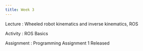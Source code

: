 ```yaml
---
title: Week 3
---
```


Lecture
: Wheeled robot kinematics and inverse kinematics, ROS

Activity
: ROS Basics

Assignment
: Programming Assignment 1 Released